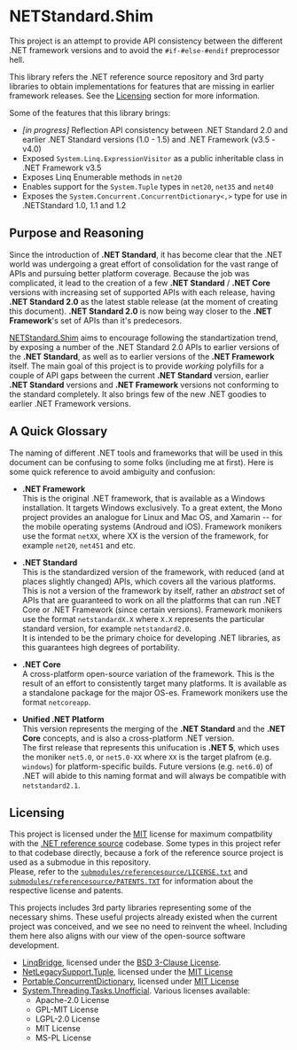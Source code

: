 # NETStandard.Shim

This project is an attempt to provide API consistency between the different .NET framework versions and to avoid the `#if-#else-#endif` preprocessor hell.

This library refers the .NET reference source repository and 3rd party libraries to obtain implementations for features that are missing in earlier framework releases. See the [Licensing](#licensing) section for more information.

Some of the features that this library brings:

* _[in progress]_ Reflection API consistency between .NET Standard 2.0 and earlier .NET Standard versions (1.0 - 1.5) and .NET Framework (v3.5 - v4.0)
* Exposed `System.Linq.ExpressionVisitor` as a public inheritable class in .NET Framework v3.5
* Exposes Linq Enumerable methods in `net20`
* Enables support for the `System.Tuple` types in `net20`, `net35` and `net40`
* Exposes the `System.Concurrent.ConcurrentDictionary<,>` type for use in .NETStandard 1.0, 1.1 and 1.2

## Purpose and Reasoning

Since the introduction of **.NET Standard**, it has become clear that the .NET world was undergoing a great effort of consolidation for the vast range of APIs and pursuing better platform coverage. Because the job was complicated, it lead to the creation of a few **.NET Standard** / **.NET Core** versions with increasing set of supported APIs with each release, having **.NET Standard 2.0** as the latest stable release (at the moment of creating this document). **.NET Standard 2.0** is now being way closer to the **.NET Framework**'s set of APIs than it's predecesors.

[NETStandard.Shim](https://github.com/vdimensions/netstandard.shim) aims to encourage following the standartization trend, by exposing a number of the .NET Standard 2.0 APIs to earlier versions of the **.NET Standard**, as well as to earlier versions of the **.NET Framework** itself. The main goal of this project is to provide *working* polyfills for a couple of API gaps between the current **.NET Standard** version, earlier **.NET Standard** versions and **.NET Framework** versions not conforming to the standard completely. It also brings few of the new .NET goodies to earlier .NET Framework versions. 

## A Quick Glossary

The naming of different .NET tools and frameworks that will be used in this document can be confusing to some folks (including me at first). Here is some quick reference to avoid ambiguity and confusion:

* **.NET Framework**  
  This is the original .NET framework, that is available as a Windows installation. It targets Windows exclusively. To a great extent, the Mono project provides an analogue for Linux and Mac OS, and Xamarin -- for the mobile operating systems (Androud and iOS). Framework monikers use the format `netXX`, where XX is the version of the framework, for example `net20`, `net451` and etc.  

* **.NET Standard**  
  This is the standardized version of the framework, with reduced (and at places slightly changed) APIs, which covers all the various platforms. This is not a version of the framework by itself, rather an *abstract* set of APIs that are guaranteed to work on all the platforms that can run .NET Core or .NET Framework (since certain versions).  Framework monikers use the format `netstandardX.X` where `X.X` represents the particular standard version, for example `netstandard2.0`.  
  It is intended to be the primary choice for developing .NET libraries, as this guarantees high degrees of portability.  

* **.NET Core**  
  A cross-platform open-source variation of the framework. This is the result of an effort to consistently target many platforms. It is available as a standalone package for the major OS-es. Framework monikers use the format `netcoreapp`.  

* **Unified .NET Platform**  
  This version represents the merging of the __.NET Standard__ and the __.NET Core__ concepts, and is also a cross-platform .NET version.  
  The first release that represents this unifucation is __.NET 5__, which uses the moniker `net5.0`, or `net5.0-XX` where `XX` is the target plafrom (e.g. `windows`) for platform-specific builds. Future versions (e.g. `net6.0`) of .NET will abide to this naming format and will always be compatible with `netstandard2.1`.  

## Licensing

This project is licensed under the [MIT](./LICENSE) license for maximum compatbility with the [.NET reference source](https://github.com/microsoft/referencesource) codebase. Some types in this project refer to that codebase directly, because a fork of the reference source project is used as a submodue in this repository.  
Please, refer to the [`submodules/referencesource/LICENSE.txt`](https://github.com/microsoft/referencesource/blob/master/LICENSE.txt) and [`submodules/referencesource/PATENTS.TXT`](https://github.com/microsoft/referencesource/blob/master/PATENTS.TXT) for information about the respective license and patents.

This projects includes 3rd party libraries representing some of the necessary shims. These useful projects already existed when the current project was conceived, and we see no need to reinvent the wheel. Including them here also aligns with our view of the open-source software development.  

 - [LinqBridge](https://www.nuget.org/packages/LinqBridge/), licensed under the [BSD 3-Clause License](https://github.com/atifaziz/LINQBridge/blob/master/COPYING.txt).    
 - [NetLegacySupport.Tuple](https://www.nuget.org/packages/NetLegacySupport.Tuple/), licensed under the [MIT License](https://github.com/SaladLab/NetLegacySupport/blob/master/LICENSE)  
 - [Portable.ConcurrentDictionary](https://www.nuget.org/packages/Portable.ConcurrentDictionary/), licensed under [MIT License](https://raw.githubusercontent.com/StefH/Portable.ConcurrentDictionary/master/LICENSE)
 - [System.Threading.Tasks.Unofficial](https://www.nuget.org/packages/System.Threading.Tasks.Unofficial/). Various licenses available:
   - Apache-2.0 License
   - GPL-MIT License
   - LGPL-2.0 License
   - MIT License
   - MS-PL License
